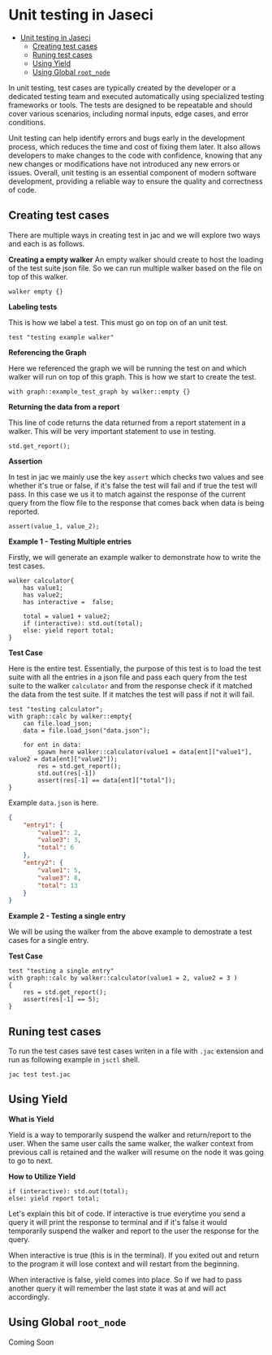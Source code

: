 # Unit testing in Jaseci

- [Unit testing in Jaseci](#unit-testing-in-jaseci)
  - [Creating test cases](#creating-test-cases)
  - [Runing test cases](#runing-test-cases)
  - [Using Yield](#using-yield)
  - [Using Global `root_node`](#using-global-root_node)

In unit testing, test cases are typically created by the developer or a dedicated testing team and executed automatically using specialized testing frameworks or tools. The tests are designed to be repeatable and should cover various scenarios, including normal inputs, edge cases, and error conditions.

Unit testing can help identify errors and bugs early in the development process, which reduces the time and cost of fixing them later. It also allows developers to make changes to the code with confidence, knowing that any new changes or modifications have not introduced any new errors or issues. Overall, unit testing is an essential component of modern software development, providing a reliable way to ensure the quality and correctness of code.

## Creating test cases

There are multiple ways in creating test in jac and we will explore two ways and each is as follows.


**Creating a empty walker**
An empty walker should create to host the loading of the test suite json file. So we can run multiple walker based on the file on top of this walker.

```
walker empty {}
```

**Labeling tests**

This is how we label a test. This must go on top on of an unit test.

```
test "testing example walker"
```

**Referencing the Graph**

Here we referenced the graph we will be running the test on and which walker will run on top of this graph. This is how we start to create the test.

```
with graph::example_test_graph by walker::empty {}
```

**Returning the data from a report**

This line of code returns the data returned from a report statement in a walker. This will be very important statement to use in testing.

```
std.get_report();
```

**Assertion**

In test in jac we mainly use the key ``assert`` which checks two values and see whether it's true or false, if it's false the test will fail and if true the test will pass. In this case we us it to match against the response of the current query from the flow file to the response that comes back when data is being reported.

```
assert(value_1, value_2);
```
**Example 1 -  Testing Multiple entries**

Firstly, we will generate an example walker to demonstrate how to write the test cases.

```jac
walker calculator{
    has value1;
    has value2;
    has interactive =  false;

    total = value1 + value2;
    if (interactive): std.out(total);
    else: yield report total;
}
```

**Test Case**

Here is the entire test. Essentially, the purpose of this test is to load the test suite with all the entries in a json file and pass each query from the test suite to the walker `calculator` and from the response check if it matched the data from the test suite. If it matches the test will pass if not it will fail.

```
test "testing calculator";
with graph::calc by walker::empty{
    can file.load_json;
    data = file.load_json("data.json");

    for ent in data:
        spawn here walker::calculator(value1 = data[ent]["value1"], value2 = data[ent]["value2"]);
        res = std.get_report();
        std.out(res[-1])
        assert(res[-1] == data[ent]["total"]);
}
```

Example `data.json` is here.

```json
{
    "entry1": {
        "value1": 2,
        "value3": 3,
        "total": 6
    },
    "entry2": {
        "value1": 5,
        "value3": 8,
        "total": 13
    }
}
```

**Example 2 -  Testing a single entry**

We will be using the walker from the above example to demostrate a test cases for a single entry.

**Test Case**

```
test "testing a single entry"
with graph::calc by walker::calculator(value1 = 2, value2 = 3 )
{
    res = std.get_report();
    assert(res[-1] == 5);
}
```

## Runing test cases

To run the test cases save test cases writen in a file with `.jac` extension and run as following example in `jsctl` shell.

```
jac test test.jac
```

## Using Yield

**What is Yield**

Yield is a way to temporarily suspend the walker and return/report to the user. When the same user calls the same walker, the walker context from previous call is retained and the walker will resume on the node it was going to go to next.

**How to Utilize Yield**

```
if (interactive): std.out(total);
else: yield report total;
```

Let's explain this bit of code. If interactive is true everytime you send a query it will print the response to terminal and if it's false it would temporarily suspend the walker and report to the user the response for the query.

When interactive is true (this is in the terminal). If you exited out and return to the program it will lose context and will restart from the beginning.

When interactive is false, yield comes into place. So if we had to pass another query it will remember the last state it was at and will act accordingly.

## Using Global `root_node`

Coming Soon


